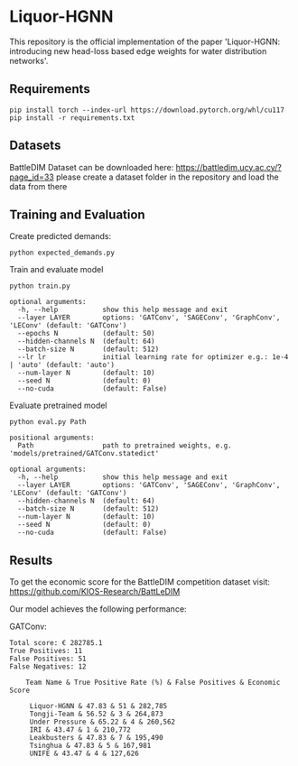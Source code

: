 # Liquor-HGNN
This repository is the official implementation of the paper 'Liquor-HGNN: introducing new head-loss based edge weights for water distribution networks'.

## Requirements
```
pip install torch --index-url https://download.pytorch.org/whl/cu117
pip install -r requirements.txt
```

## Datasets

BattleDIM Dataset can be downloaded here: https://battledim.ucy.ac.cy/?page_id=33
please create a dataset folder in the repository and load the data from there


## Training and Evaluation


Create predicted demands:
```
python expected_demands.py
```

Train and evaluate model
```
python train.py

optional arguments:                                                                                                                      
  -h, --help           show this help message and exit                                                                                   
  --layer LAYER        options: 'GATConv', 'SAGEConv', 'GraphConv', 'LEConv' (default: 'GATConv')                                                             
  --epochs N           (default: 50)                                                                                                                  
  --hidden-channels N  (default: 64)                                                                                                                  
  --batch-size N       (default: 512)                                                                                                                  
  --lr lr              initial learning rate for optimizer e.g.: 1e-4 | 'auto' (default: 'auto')                                                          
  --num-layer N        (default: 10)                                                                                                                  
  --seed N             (default: 0)                                                                                                                  
  --no-cuda            (default: False)
```
Evaluate pretrained model
```
python eval.py Path

positional arguments:
  Path                 path to pretrained weights, e.g. 'models/pretrained/GATConv.statedict'

optional arguments:                                                                                                                      
  -h, --help           show this help message and exit                                                                                   
  --layer LAYER        options: 'GATConv', 'SAGEConv', 'GraphConv', 'LEConv' (default: 'GATConv')                                                                                                                  
  --hidden-channels N  (default: 64)                                                                                                                  
  --batch-size N       (default: 512)                                                      
  --num-layer N        (default: 10)                                                                                                                  
  --seed N             (default: 0)                                                                                                                  
  --no-cuda            (default: False)
```


## Results

To get the economic score for the BattleDIM competition dataset visit: https://github.com/KIOS-Research/BattLeDIM

Our model achieves the following performance:

GATConv:

```
Total score: € 282785.1
True Positives: 11
False Positives: 51
False Negatives: 12
```
```
    Team Name & True Positive Rate (%) & False Positives & Economic Score
    
     Liquor-HGNN & 47.83 & 51 & 282,785 
     Tongji-Team & 56.52 & 3 & 264,873 
     Under Pressure & 65.22 & 4 & 260,562
     IRI & 43.47 & 1 & 210,772
     Leakbusters & 47.83 & 7 & 195,490
     Tsinghua & 47.83 & 5 & 167,981
     UNIFE & 43.47 & 4 & 127,626
```
